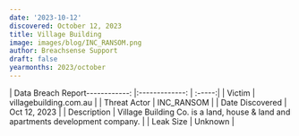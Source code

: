 ```yaml
---
date: '2023-10-12'
discovered: October 12, 2023
title: Village Building
image: images/blog/INC_RANSOM.png
author: Breachsense Support
draft: false
yearmonths: 2023/october
---
```


| Data Breach Report------------:     |:-------------:    | :-----:|
| Victim      | villagebuilding.com.au      | 
| Threat Actor      | INC_RANSOM      | 
| Date Discovered      | Oct 12, 2023      | 
| Description      | Village Building Co. is a land, house & land and apartments development company.      | 
| Leak Size      | Unknown      | 

